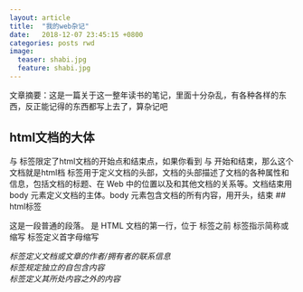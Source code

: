```yaml
---
layout: article
title:  "我的web杂记"
date:   2018-12-07 23:45:15 +0800
categories: posts rwd
image:
  teaser: shabi.jpg
  feature: shabi.jpg
--- 
```


 文章摘要：这是一篇关于这一整年读书的笔记，里面十分杂乱，有各种各样的东西，反正能记得的东西都写上去了，算杂记吧

## html文档的大体
<html> 与 </html> 标签限定了html文档的开始点和结束点，如果你看到 <html> 与 </html> 开始和结束，那么这个文档就是html档 
<head> 标签用于定义文档的头部，文档的头部描述了文档的各种属性和信息，包括文档的标题、在 Web 中的位置以及和其他文档的关系等。文档结束用</head>
body 元素定义文档的主体。body 元素包含文档的所有内容，用<body>开头，</body>结束
## html标签
<br><p>这是一段普通的段落。
<!DOCTYPE> 是 HTML 文档的第一行，位于 <html> 标签之前
<abbr> 标签指示简称或缩写
<acronym> 标签定义首字母缩写
<address> 标签定义文档或文章的作者/拥有者的联系信息
<article> 标签规定独立的自包含内容
<aside> 标签定义其所处内容之外的内容
<audio> 标签定义声音，比如音乐或其他音频流
<base> 标签为页面上的所有链接规定默认地址或默认目标
<basefont> 标签定义基准字体
<br> 可插入一个简单的换行符
<details> 标签用于描述文档或文档某个部分的细节
<div> 可定义文档中的分区或节
<footer> 标签定义文档或节的页脚
<header> 标签定义文档的页眉<br/>
